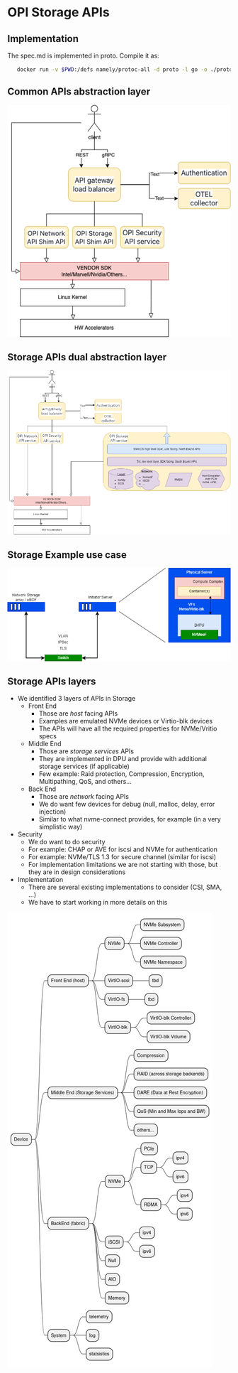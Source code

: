 # OPI Storage APIs

## Implementation

The spec.md is implemented in proto. Compile it as:

```bash
   docker run -v $PWD:/defs namely/protoc-all -d proto -l go -o ./proto/  --go-source-relative
```

## Common APIs abstraction layer

![OPI Common APIs and SHIM abstraction layer](../doc/images/API-GW-Layers.png)

## Storage APIs dual abstraction layer

![OPI Storage dual abstraction layer](../doc/images/OPI-Storage-Layers.png)

## Storage Example use case

![Storage Services Offload Use Case](../doc/images/API-Storage-Use-Case.png)

## Storage APIs layers

- We identified 3 layers of APIs in Storage
  - Front End
    - Those are *host* facing APIs
    - Examples are emulated NVMe devices or Virtio-blk devices
    - The APIs will have all the required properties for NVMe/Vritio specs
  - Middle End
    - Those are *storage services* APIs
    - They are implemented in DPU and provide with additional storage services (if applicable)
    - Few example: Raid protection, Compression, Encryption, Multipathing, QoS, and others...
  - Back End
    - Those are *network* facing APIs
    - We do want few devices for debug (null, malloc, delay, error injection)
    - Similar to what nvme-connect provides, for example (in a very simplistic way)
- Security
  - We do want to do security
  - For example: CHAP or AVE for iscsi and NVMe for authentication
  - For example: NVMe/TLS 1.3 for secure channel (similar for iscsi)
  - For implementation limitations we are not starting with those, but they are in design considerations
- Implementation
  - There are several existing implementations to consider (CSI, SMA, ...)
  - We have to start working in more details on this

![Storage APIs High Level Diagram](DPU-API-Storage.png)
